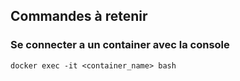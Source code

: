 ## Commandes à retenir

### Se connecter a un container avec la console

```
docker exec -it <container_name> bash
```
